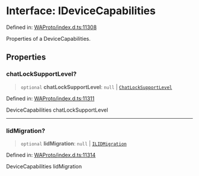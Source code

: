 # Interface: IDeviceCapabilities

Defined in: [WAProto/index.d.ts:11308](https://github.com/Fokusdotid/Baileys/blob/f4c7971f59af0b012f8de667e7a21ae12f7bbf19/WAProto/index.d.ts#L11308)

Properties of a DeviceCapabilities.

## Properties

### chatLockSupportLevel?

> `optional` **chatLockSupportLevel**: `null` \| [`ChatLockSupportLevel`](../namespaces/DeviceCapabilities/enumerations/ChatLockSupportLevel.md)

Defined in: [WAProto/index.d.ts:11311](https://github.com/Fokusdotid/Baileys/blob/f4c7971f59af0b012f8de667e7a21ae12f7bbf19/WAProto/index.d.ts#L11311)

DeviceCapabilities chatLockSupportLevel

***

### lidMigration?

> `optional` **lidMigration**: `null` \| [`ILIDMigration`](../namespaces/DeviceCapabilities/interfaces/ILIDMigration.md)

Defined in: [WAProto/index.d.ts:11314](https://github.com/Fokusdotid/Baileys/blob/f4c7971f59af0b012f8de667e7a21ae12f7bbf19/WAProto/index.d.ts#L11314)

DeviceCapabilities lidMigration
